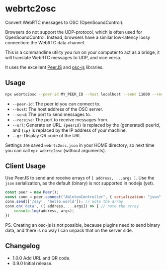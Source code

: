 # webrtc2osc

Convert WebRTC messages to OSC (OpenSoundControl).

Browsers do not support the UDP-protocol, which is often used for OpenSoundControl. Instead, browsers have a similar low-latency lossy connection: the WebRTC data channel.

This is a commandline utility you run on your computer to act as a bridge, it will translate WebRTC messages to UDP, and vice versa.

It uses the excellent [PeerJS](https://peerjs.com/) and [osc-js](https://github.com/adzialocha/osc-js/) libraries.

## Usage

```bash
npx webrtc2osc --peer-id MY_PEER_ID --host localhost --send 11000 --receive 11011 --url http://{ip}:3000/?peerId={peerId} --qr
```

- `--peer-id`: The peer id you can connect to.
- `--host`: The host address of the OSC server.
- `--send`: The port to send messages to.
- `--receive`: The port to receive messages from.
- `--url`: Generate an URL. `{peerId}` is replaced by the (generated) peerId, and `{ip}` is replaced by the IP address of your machine.
- `--qr`: Display QR code of the URL

Settings are saved `webrtc2osc.json` in your HOME directory, so next time you can call `npx webrtc2osc` (without arguments).

## Client Usage

Use PeerJS to send and receive arrays of `[ address, ...args ]`. Use the `json` serialization, as the default (binary) is not supported in nodejs (yet).

```javascript
const peer = new Peer();
const conn = peer.connect("AbletonController", { serialization: "json" });
conn.send(['/say', 'hello world']); // note the array
conn.on('data', ([ address, ...args]) => { // note the array
    console.log(address, args);
})
```

PS. Creating an osc-js is not possible, because plugins need to send binary data, and there is no way I can unpack that on the server side.

## Changelog

- 1.0.0 Add URL and QR code.
- 0.9.0 Initial release.